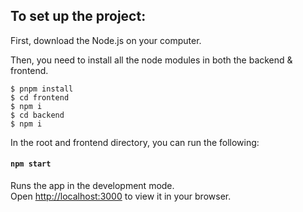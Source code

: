 ## To set up the project:
First, download the Node.js on your computer.

Then, you need to install all the node modules in both the backend & frontend.

```
$ pnpm install
$ cd frontend
$ npm i
$ cd backend
$ npm i
```

In the root and frontend directory, you can run the following:

#### `npm start`

Runs the app in the development mode.\
Open [http://localhost:3000](http://localhost:3000) to view it in your browser.
